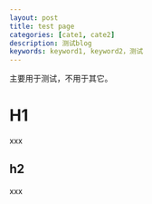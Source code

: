 ```yaml
---
layout: post
title: test page
categories: [cate1, cate2]
description: 测试blog
keywords: keyword1, keyword2，测试
---
```


主要用于测试，不用于其它。

# H1

xxx

## h2

xxx
